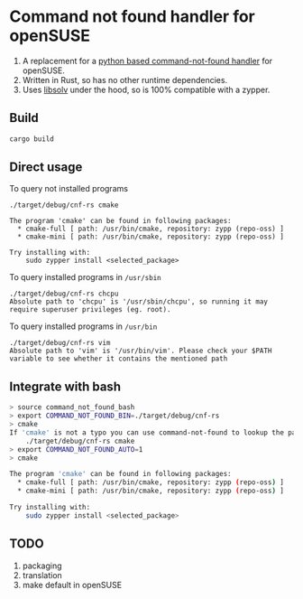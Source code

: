 # Command not found handler for openSUSE

 1. A replacement for a [python based command-not-found handler](
https://github.com/openSUSE/scout/blob/master/handlers/bin/command-not-found) for openSUSE.
 2. Written in Rust, so has no other runtime dependencies.
 3. Uses [libsolv](https://github.com/openSUSE/libsolv) under the hood, so is 100% compatible
    with a zypper.

## Build

```sh
cargo build
```

## Direct usage

To query not installed programs

```
./target/debug/cnf-rs cmake

The program 'cmake' can be found in following packages:
  * cmake-full [ path: /usr/bin/cmake, repository: zypp (repo-oss) ]
  * cmake-mini [ path: /usr/bin/cmake, repository: zypp (repo-oss) ]

Try installing with:
    sudo zypper install <selected_package>
```

To query installed programs in `/usr/sbin`

```
./target/debug/cnf-rs chcpu
Absolute path to 'chcpu' is '/usr/sbin/chcpu', so running it may require superuser privileges (eg. root).
```

To query installed programs in `/usr/bin`

```
./target/debug/cnf-rs vim  
Absolute path to 'vim' is '/usr/bin/vim'. Please check your $PATH variable to see whether it contains the mentioned path
```

##  Integrate with bash

```sh
> source command_not_found_bash
> export COMMAND_NOT_FOUND_BIN=./target/debug/cnf-rs
> cmake
If 'cmake' is not a typo you can use command-not-found to lookup the package that contains it, like this:
    ./target/debug/cnf-rs cmake
> export COMMAND_NOT_FOUND_AUTO=1
> cmake

The program 'cmake' can be found in following packages:
  * cmake-full [ path: /usr/bin/cmake, repository: zypp (repo-oss) ]
  * cmake-mini [ path: /usr/bin/cmake, repository: zypp (repo-oss) ]

Try installing with:
    sudo zypper install <selected_package>
```

## TODO

 1. packaging
 2. translation
 3. make default in openSUSE
